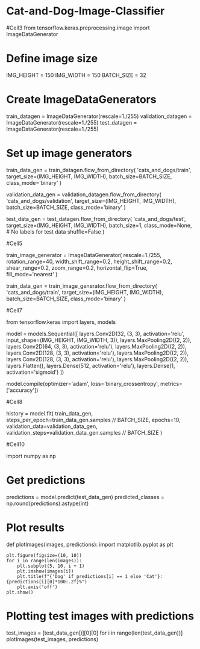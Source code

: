 # Cat-and-Dog-Image-Classifier
#Cell3
from tensorflow.keras.preprocessing.image import ImageDataGenerator

# Define image size
IMG_HEIGHT = 150
IMG_WIDTH = 150
BATCH_SIZE = 32

# Create ImageDataGenerators
train_datagen = ImageDataGenerator(rescale=1./255)
validation_datagen = ImageDataGenerator(rescale=1./255)
test_datagen = ImageDataGenerator(rescale=1./255)

# Set up image generators
train_data_gen = train_datagen.flow_from_directory(
    'cats_and_dogs/train',
    target_size=(IMG_HEIGHT, IMG_WIDTH),
    batch_size=BATCH_SIZE,
    class_mode='binary'
)

validation_data_gen = validation_datagen.flow_from_directory(
    'cats_and_dogs/validation',
    target_size=(IMG_HEIGHT, IMG_WIDTH),
    batch_size=BATCH_SIZE,
    class_mode='binary'
)

test_data_gen = test_datagen.flow_from_directory(
    'cats_and_dogs/test',
    target_size=(IMG_HEIGHT, IMG_WIDTH),
    batch_size=1,
    class_mode=None,  # No labels for test data
    shuffle=False
)


#Cell5

train_image_generator = ImageDataGenerator(
    rescale=1./255,
    rotation_range=40,
    width_shift_range=0.2,
    height_shift_range=0.2,
    shear_range=0.2,
    zoom_range=0.2,
    horizontal_flip=True,
    fill_mode='nearest'
)

train_data_gen = train_image_generator.flow_from_directory(
    'cats_and_dogs/train',
    target_size=(IMG_HEIGHT, IMG_WIDTH),
    batch_size=BATCH_SIZE,
    class_mode='binary'
)


#Cell7

from tensorflow.keras import layers, models

model = models.Sequential([
    layers.Conv2D(32, (3, 3), activation='relu', input_shape=(IMG_HEIGHT, IMG_WIDTH, 3)),
    layers.MaxPooling2D((2, 2)),
    layers.Conv2D(64, (3, 3), activation='relu'),
    layers.MaxPooling2D((2, 2)),
    layers.Conv2D(128, (3, 3), activation='relu'),
    layers.MaxPooling2D((2, 2)),
    layers.Conv2D(128, (3, 3), activation='relu'),
    layers.MaxPooling2D((2, 2)),
    layers.Flatten(),
    layers.Dense(512, activation='relu'),
    layers.Dense(1, activation='sigmoid')
])

model.compile(optimizer='adam',
              loss='binary_crossentropy',
              metrics=['accuracy'])


#Cell8

history = model.fit(
    train_data_gen,
    steps_per_epoch=train_data_gen.samples // BATCH_SIZE,
    epochs=10,
    validation_data=validation_data_gen,
    validation_steps=validation_data_gen.samples // BATCH_SIZE
)


#Cell10

import numpy as np

# Get predictions
predictions = model.predict(test_data_gen)
predicted_classes = np.round(predictions).astype(int)

# Plot results
def plotImages(images, predictions):
    import matplotlib.pyplot as plt
    
    plt.figure(figsize=(10, 10))
    for i in range(len(images)):
        plt.subplot(5, 10, i + 1)
        plt.imshow(images[i])
        plt.title(f"{'Dog' if predictions[i] == 1 else 'Cat'}: {predictions[i][0]*100:.2f}%")
        plt.axis('off')
    plt.show()

# Plotting test images with predictions
test_images = [test_data_gen[i][0][0] for i in range(len(test_data_gen))]
plotImages(test_images, predictions)



